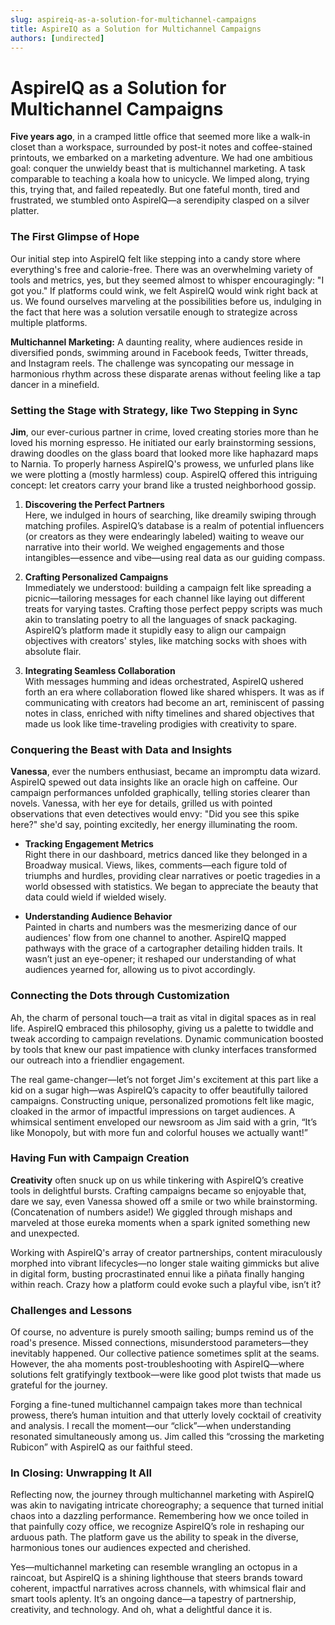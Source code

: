 ```yaml
---
slug: aspireiq-as-a-solution-for-multichannel-campaigns
title: AspireIQ as a Solution for Multichannel Campaigns
authors: [undirected]
---
```



# AspireIQ as a Solution for Multichannel Campaigns

**Five years ago**, in a cramped little office that seemed more like a walk-in closet than a workspace, surrounded by post-it notes and coffee-stained printouts, we embarked on a marketing adventure. We had one ambitious goal: conquer the unwieldy beast that is multichannel marketing. A task comparable to teaching a koala how to unicycle. We limped along, trying this, trying that, and failed repeatedly. But one fateful month, tired and frustrated, we stumbled onto AspireIQ—a serendipity clasped on a silver platter.

### The First Glimpse of Hope

Our initial step into AspireIQ felt like stepping into a candy store where everything's free and calorie-free. There was an overwhelming variety of tools and metrics, yes, but they seemed almost to whisper encouragingly: "I got you." If platforms could wink, we felt AspireIQ would wink right back at us. We found ourselves marveling at the possibilities before us, indulging in the fact that here was a solution versatile enough to strategize across multiple platforms.

**Multichannel Marketing:** A daunting reality, where audiences reside in diversified ponds, swimming around in Facebook feeds, Twitter threads, and Instagram reels. The challenge was syncopating our message in harmonious rhythm across these disparate arenas without feeling like a tap dancer in a minefield.

### Setting the Stage with Strategy, like Two Stepping in Sync

**Jim**, our ever-curious partner in crime, loved creating stories more than he loved his morning espresso. He initiated our early brainstorming sessions, drawing doodles on the glass board that looked more like haphazard maps to Narnia. To properly harness AspireIQ's prowess, we unfurled plans like we were plotting a (mostly harmless) coup. AspireIQ offered this intriguing concept: let creators carry your brand like a trusted neighborhood gossip.

1. **Discovering the Perfect Partners**  
   Here, we indulged in hours of searching, like dreamily swiping through matching profiles. AspireIQ’s database is a realm of potential influencers (or creators as they were endearingly labeled) waiting to weave our narrative into their world. We weighed engagements and those intangibles—essence and vibe—using real data as our guiding compass.

2. **Crafting Personalized Campaigns**  
   Immediately we understood: building a campaign felt like spreading a picnic—tailoring messages for each channel like laying out different treats for varying tastes. Crafting those perfect peppy scripts was much akin to translating poetry to all the languages of snack packaging. AspireIQ’s platform made it stupidly easy to align our campaign objectives with creators' styles, like matching socks with shoes with absolute flair.

3. **Integrating Seamless Collaboration**  
   With messages humming and ideas orchestrated, AspireIQ ushered forth an era where collaboration flowed like shared whispers. It was as if communicating with creators had become an art, reminiscent of passing notes in class, enriched with nifty timelines and shared objectives that made us look like time-traveling prodigies with creativity to spare.

### Conquering the Beast with Data and Insights

**Vanessa**, ever the numbers enthusiast, became an impromptu data wizard. AspireIQ spewed out data insights like an oracle high on caffeine. Our campaign performances unfolded graphically, telling stories clearer than novels. Vanessa, with her eye for details, grilled us with pointed observations that even detectives would envy: "Did you see this spike here?" she'd say, pointing excitedly, her energy illuminating the room.

- **Tracking Engagement Metrics**  
  Right there in our dashboard, metrics danced like they belonged in a Broadway musical. Views, likes, comments—each figure told of triumphs and hurdles, providing clear narratives or poetic tragedies in a world obsessed with statistics. We began to appreciate the beauty that data could wield if wielded wisely.

- **Understanding Audience Behavior**  
  Painted in charts and numbers was the mesmerizing dance of our audiences' flow from one channel to another. AspireIQ mapped pathways with the grace of a cartographer detailing hidden trails. It wasn’t just an eye-opener; it reshaped our understanding of what audiences yearned for, allowing us to pivot accordingly.

### Connecting the Dots through Customization

Ah, the charm of personal touch—a trait as vital in digital spaces as in real life. AspireIQ embraced this philosophy, giving us a palette to twiddle and tweak according to campaign revelations. Dynamic communication boosted by tools that knew our past impatience with clunky interfaces transformed our outreach into a friendlier engagement.

The real game-changer—let’s not forget Jim's excitement at this part like a kid on a sugar high—was AspireIQ’s capacity to offer beautifully tailored campaigns. Constructing unique, personalized promotions felt like magic, cloaked in the armor of impactful impressions on target audiences. A whimsical sentiment enveloped our newsroom as Jim said with a grin, “It’s like Monopoly, but with more fun and colorful houses we actually want!”

### Having Fun with Campaign Creation

**Creativity** often snuck up on us while tinkering with AspireIQ’s creative tools in delightful bursts. Crafting campaigns became so enjoyable that, dare we say, even Vanessa showed off a smile or two while brainstorming. (Concatenation of numbers aside!) We giggled through mishaps and marveled at those eureka moments when a spark ignited something new and unexpected.

Working with AspireIQ's array of creator partnerships, content miraculously morphed into vibrant lifecycles—no longer stale waiting gimmicks but alive in digital form, busting procrastinated ennui like a piñata finally hanging within reach. Crazy how a platform could evoke such a playful vibe, isn’t it?

### Challenges and Lessons

Of course, no adventure is purely smooth sailing; bumps remind us of the road's presence. Missed connections, misunderstood parameters—they inevitably happened. Our collective patience sometimes split at the seams. However, the aha moments post-troubleshooting with AspireIQ—where solutions felt gratifyingly textbook—were like good plot twists that made us grateful for the journey.

Forging a fine-tuned multichannel campaign takes more than technical prowess, there’s human intuition and that utterly lovely cocktail of creativity and analysis. I recall the moment—our “click”—when understanding resonated simultaneously among us. Jim called this “crossing the marketing Rubicon” with AspireIQ as our faithful steed.

### In Closing: Unwrapping It All

Reflecting now, the journey through multichannel marketing with AspireIQ was akin to navigating intricate choreography; a sequence that turned initial chaos into a dazzling performance. Remembering how we once toiled in that painfully cozy office, we recognize AspireIQ’s role in reshaping our arduous path. The platform gave us the ability to speak in the diverse, harmonious tones our audiences expected and cherished.

Yes—multichannel marketing can resemble wrangling an octopus in a raincoat, but AspireIQ is a shining lighthouse that steers brands toward coherent, impactful narratives across channels, with whimsical flair and smart tools aplenty. It’s an ongoing dance—a tapestry of partnership, creativity, and technology. And oh, what a delightful dance it is.